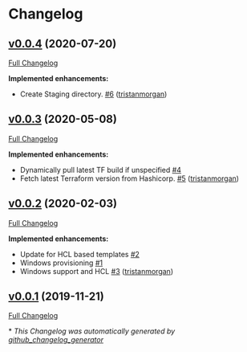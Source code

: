# Changelog

## [v0.0.4](https://github.com/servian/packer-provisioner-terraform/tree/v0.0.4) (2020-07-20)

[Full Changelog](https://github.com/servian/packer-provisioner-terraform/compare/v0.0.3...v0.0.4)

**Implemented enhancements:**

- Create Staging directory. [\#6](https://github.com/servian/packer-provisioner-terraform/pull/6) ([tristanmorgan](https://github.com/tristanmorgan))

## [v0.0.3](https://github.com/servian/packer-provisioner-terraform/tree/v0.0.3) (2020-05-08)

[Full Changelog](https://github.com/servian/packer-provisioner-terraform/compare/v0.0.2...v0.0.3)

**Implemented enhancements:**

- Dynamically pull latest TF build if unspecified [\#4](https://github.com/servian/packer-provisioner-terraform/issues/4)
- Fetch latest Terraform version from Hashicorp. [\#5](https://github.com/servian/packer-provisioner-terraform/pull/5) ([tristanmorgan](https://github.com/tristanmorgan))

## [v0.0.2](https://github.com/servian/packer-provisioner-terraform/tree/v0.0.2) (2020-02-03)

[Full Changelog](https://github.com/servian/packer-provisioner-terraform/compare/v0.0.1...v0.0.2)

**Implemented enhancements:**

- Update for HCL based templates [\#2](https://github.com/servian/packer-provisioner-terraform/issues/2)
- Windows provisioning [\#1](https://github.com/servian/packer-provisioner-terraform/issues/1)
- Windows support and HCL [\#3](https://github.com/servian/packer-provisioner-terraform/pull/3) ([tristanmorgan](https://github.com/tristanmorgan))

## [v0.0.1](https://github.com/servian/packer-provisioner-terraform/tree/v0.0.1) (2019-11-21)

[Full Changelog](https://github.com/servian/packer-provisioner-terraform/compare/9aa2e70be242721d5ec18916981cdd734a355e93...v0.0.1)



\* *This Changelog was automatically generated by [github_changelog_generator](https://github.com/github-changelog-generator/github-changelog-generator)*
